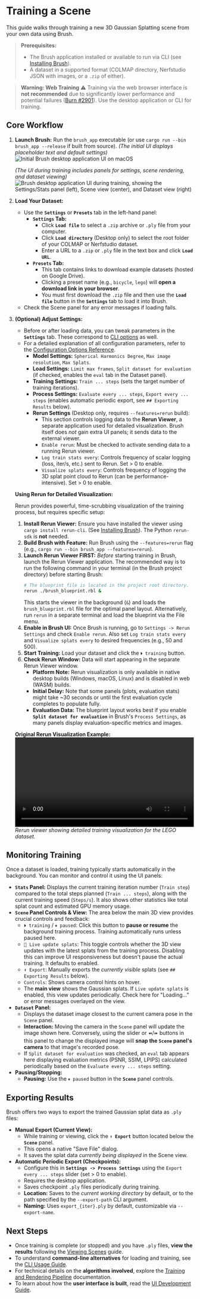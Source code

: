 # Training a Scene

This guide walks through training a new 3D Gaussian Splatting scene from your own data using Brush.

> **Prerequisites:**
>
> *   The Brush application installed or available to run via CLI (see [Installing Brush](./installing-brush.md)).
> *   A dataset in a supported format (COLMAP directory, Nerfstudio JSON with images, or a `.zip` of either).

> **Warning: Web Training** ⚠️
> Training via the web browser interface is **not recommended** due to significantly lower performance and potential failures ([Burn #2901](https://github.com/tracel-ai/burn/issues/2901)). Use the desktop application or CLI for training.

## Core Workflow

1.  **Launch Brush:** Run the `brush_app` executable (or use `cargo run --bin brush_app --release` if built from source).
    *(The initial UI displays placeholder text and default settings)*
    ![Initial Brush desktop application UI on macOS](../media/Brush_desktop_macos.png)

    *(The UI during training includes panels for settings, scene rendering, and dataset viewing)*
    ![Brush desktop application UI during training, showing the Settings/Stats panel (left), Scene view (center), and Dataset view (right)](../media/Brush_training_room_scene.png)

2.  **Load Your Dataset:**
    *   Use the **`Settings`** or **`Presets`** tab in the left-hand panel:
        *   **`Settings` Tab:**
            *   Click **`Load file`** to select a `.zip` archive or `.ply` file from your computer.
            *   Click **`Load directory`** (Desktop only) to select the root folder of your COLMAP or Nerfstudio dataset.
            *   Enter a URL to a `.zip` or `.ply` file in the text box and click **`Load URL`**.
        *   **`Presets` Tab:**
            *   This tab contains links to download example datasets (hosted on Google Drive).
            *   Clicking a preset name (e.g., `bicycle`, `lego`) will **open a download link in your browser**.
            *   You must first download the `.zip` file and then use the **`Load file`** button in the **`Settings`** tab to load it into Brush.
    *   Check the Scene panel for any error messages if loading fails.

3.  **(Optional) Adjust Settings:**
    *   Before or after loading data, you can tweak parameters in the **`Settings`** tab. These correspond to [CLI options](./cli-usage.md) as well.
    *   For a detailed explanation of all configuration parameters, refer to the [Configuration Options Reference](../reference/config-options.md).
        *   **Model Settings:** `Spherical Harmonics Degree`, `Max image resolution`, `Max Splats`.
        *   **Load Settings:** `Limit max frames`, `Split dataset for evaluation` (if checked, enables the `eval` tab in the Dataset panel).
        *   **Training Settings:** `Train ... steps` (sets the target number of training iterations).
        *   **Process Settings:** `Evaluate every ... steps`, `Export every ... steps` (enables automatic periodic export, see `## Exporting Results` below).
        *   **Rerun Settings** (Desktop only, requires `--features=rerun` build):
            *   This section controls logging data to the **Rerun Viewer**, a separate application used for detailed visualization. Brush itself does *not* gain extra UI panels; it sends data to the external viewer.
            *   `Enable rerun`: Must be checked to activate sending data to a running Rerun viewer.
            *   `Log train stats every`: Controls frequency of scalar logging (loss, iter/s, etc.) sent to Rerun. Set > 0 to enable.
            *   `Visualize splats every`: Controls frequency of logging the 3D splat point cloud to Rerun (can be performance-intensive). Set > 0 to enable.

    **Using Rerun for Detailed Visualization:**

    Rerun provides powerful, time-scrubbing visualization of the training process, but requires specific setup:

    1.  **Install Rerun Viewer:** Ensure you have installed the viewer using `cargo install rerun-cli`. (See [Installing Brush](./installing-brush.md)). The Python `rerun-sdk` is **not** needed.
    2.  **Build Brush with Feature:** Run Brush using the `--features=rerun` flag (e.g., `cargo run --bin brush_app --features=rerun`).
    3.  **Launch Rerun Viewer FIRST:** *Before* starting training in Brush, launch the Rerun Viewer application. The recommended way is to run the following command in your terminal (in the Brush project directory) before starting Brush:
        ```bash
        # The blueprint file is located in the project root directory.
        rerun ./brush_blueprint.rbl &
        ```
        This starts the viewer in the background (`&`) and loads the `brush_blueprint.rbl` file for the optimal panel layout. Alternatively, run `rerun` in a separate terminal and load the blueprint via the File menu.
    4.  **Enable in Brush UI:** Once Brush is running, go to `Settings -> Rerun Settings` and check `Enable rerun`. Also set `Log train stats every` and `Visualize splats every` to desired frequencies (e.g., 50 and 500).
    5.  **Start Training:** Load your dataset and click the `⏵ training` button.
    6.  **Check Rerun Window:** Data will start appearing in the separate Rerun Viewer window.
        *   **Platform Note:** Rerun visualization is only available in native desktop builds (Windows, macOS, Linux) and is disabled in web (WASM) builds.
        *   **Initial Delay:** Note that some panels (plots, evaluation stats) might take ~30 seconds or until the first evaluation cycle completes to populate fully.
        *   **Evaluation Data:** The blueprint layout works best if you enable **`Split dataset for evaluation`** in Brush's `Process Settings`, as many panels display evaluation-specific metrics and images.

    **Original Rerun Visualization Example:**
    <video src="https://github.com/user-attachments/assets/f679fec0-935d-4dd2-87e1-c301db9cdc2c" controls width="100%"></video>
    *Rerun viewer showing detailed training visualization for the LEGO dataset.*

## Monitoring Training

Once a dataset is loaded, training typically starts automatically in the background. You can monitor and control it using the UI panels:

*   **`Stats` Panel:** Displays the current training iteration number (`Train step`) compared to the total steps planned (`Train ... steps`), along with the current training speed (`Steps/s`). It also shows other statistics like total splat count and estimated GPU memory usage.
*   **`Scene` Panel Controls & View:** The area below the main 3D view provides crucial controls and feedback:
    *   `⏵ training` / `⏸ paused`: Click this button to **pause or resume** the background training process. Training automatically runs unless paused here.
    *   `🔴 Live update splats`: This toggle controls whether the 3D view updates with the latest splats from the training process. Disabling this can improve UI responsiveness but doesn't pause the actual training. It defaults to enabled.
    *   `⬆ Export`: Manually exports the *currently visible* splats (see `## Exporting Results` below).
    *   `Controls`: Shows camera control hints on hover.
    *   The **main view** shows the Gaussian splats. If `Live update splats` is enabled, this view updates periodically. Check here for "Loading..." or error messages overlayed on the view.
*   **`Dataset` Panel:**
    *   Displays the dataset image closest to the current camera pose in the `Scene` panel.
    *   **Interaction:** Moving the camera in the `Scene` panel will update the image shown here. Conversely, using the slider or `⏪`/`⏩` buttons in this panel to change the displayed image will **snap the `Scene` panel's camera** to that image's recorded pose.
    *   If `Split dataset for evaluation` was checked, an `eval` tab appears here displaying evaluation metrics (PSNR, SSIM, LPIPS) calculated periodically based on the `Evaluate every ... steps` setting.
*   **Pausing/Stopping:**
    *   **Pausing:** Use the `⏸ paused` button in the **`Scene`** panel controls.

## Exporting Results

Brush offers two ways to export the trained Gaussian splat data as `.ply` files:

*   **Manual Export (Current View):**
    *   While training or viewing, click the **`⬆ Export`** button located below the **`Scene`** panel.
    *   This opens a native "Save File" dialog.
    *   It saves the splat data *currently being displayed* in the Scene view.
*   **Automatic Periodic Export (Checkpoints):**
    *   Configure this in **`Settings -> Process Settings`** using the `Export every ... steps` slider (set > 0 to enable).
    *   Requires the desktop application.
    *   Saves checkpoint `.ply` files periodically during training.
    *   **Location:** Saves to the *current working directory* by default, or to the path specified by the `--export-path` CLI argument.
    *   **Naming:** Uses `export_{iter}.ply` by default, customizable via `--export-name`.

## Next Steps

*   Once training is complete (or stopped) and you have `.ply` files, **view the results** following the [Viewing Scenes](./viewing-scenes.md) guide.
*   To understand **command-line alternatives** for loading and training, see the [CLI Usage Guide](./cli-usage.md).
*   For technical details on the **algorithms involved**, explore the [Training and Rendering Pipeline](../development/training-and-rendering.md) documentation.
*   To learn about how the **user interface is built**, read the [UI Development Guide](../development/ui.md).